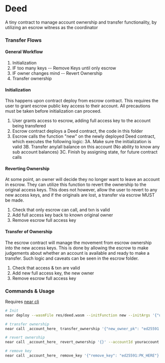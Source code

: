 # Deed

A tiny contract to manage account ownership and transfer functionality, by utilizing an escrow witness as the coordinator

### Transfer Flows

#### General Workflow

1. Initialization
2. IF too many keys -- Remove Keys until only escrow
3. IF owner changes mind -- Revert Ownership
4. Transfer ownership

#### Initialization

This happens upon contract deploy from escrow contract. This requires the user to grant escrow public key access to their account. All precautions must be taken before initialization can proceed.

1. User grants access to escrow, adding full access key to the account being transfered
2. Escrow contract deploys a Deed contract, the code in this folder
3. Escrow calls the function "new" on the newly deployed Deed contract, which executes the following logic:
  3A. Make sure the initialization is valid
  3B. Transfer any/all balance on this account (No ability to know any sub account balances)
  3C. Finish by assigning state, for future contract calls

#### Reverting Ownership

At some point, an owner will decide they no longer want to leave an account in escrow. They can utilize this function to revert the ownership to the original access keys. This does not however, allow the user to revert to any new access keys, and if the originals are lost, a transfer via escrow MUST be made.

1. Check that only escrow can call, and txn is valid
2. Add full access key back to known original owner
3. Remove escrow full access key

#### Transfer of Ownership

The escrow contract will manage the movement from escrow ownership into the new access keys. This is done by allowing the escrow to make judgements about whether an account is available and ready to make a transfer. Such logic and caveats can be seen in the escrow folder.

1. Check that access & txn are valid
2. Add new full access key, the new owner
3. Remove escrow full access key

### Commands & Usage

Requires [near cli]()

```bash
# Init
near deploy --wasmFile res/deed.wasm --initFunction new --initArgs '{"underwriter": "account_in_control.testnet", "escrow_pk": "ed25591:PK_HERE", "escrow_account_id": "account_to_transfer.testnet"}' --accountId escrow_account.testnet

# transfer ownership
near call _account_here_ transfer_ownership '{"new_owner_pk": "ed25591:PK_HERE"}' --accountId youraccount.testnet

# revert ownership
near call _account_here_ revert_ownership '{}' --accountId youraccount.testnet

# remove key
near call _account_here_ remove_key '{"remove_key": "ed25591:PK_HERE"}' --accountId youraccount.testnet

```